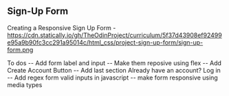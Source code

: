 ## Sign-Up Form 

Creating a Responsive Sign Up Form
-https://cdn.statically.io/gh/TheOdinProject/curriculum/5f37d43908ef92499e95a9b90fc3cc291a95014c/html_css/project-sign-up-form/sign-up-form.png

To dos
-- Add form label and input 
-- Make them reposive using flex 
-- Add Create Account Button
-- Add last section Already have an account? Log in
-- Add regex form valid inputs in javascript
-- make form responsive using media types